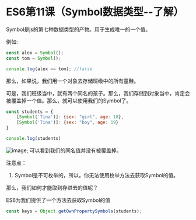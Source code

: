 # ES6第11课（Symbol数据类型--了解）

Symbol是js的第七种数据类型的产物。用于生成唯一的一个值。

例如:

```javascript
const alex = Symbol();
const tom = Symbol();

console.log(alex == tom); //false
```

那么，如果说，我们用一个对象去存储班级中的所有童鞋。

可是，我们班级当中，就有两个同名的孩子。那么，我们存储到对象当中，肯定会被覆盖掉一个值。那么，就可以使用我们的Symbol了。
```javascript
const students = {
    [Symbol('Tina')]: {sex: "girl", age: 18},
    [Symbol('Tina')]: {sex: "boy", age: 19}
}

console.log(students)
```
![image](http://pbl.yaojunrong.com/symbol.png);
可以看到我们的同名值并没有被覆盖掉。

注意点：

1. Symbol是不可枚举的，所以。你无法使用枚举方法去获取Symbol的值。


那么，我们如何才能取到存进去的值呢？

ES6为我们提供了一个方法去获取Symbol的值

```javascript
const keys = Object.getOwnPropertySymbols(students);

```
